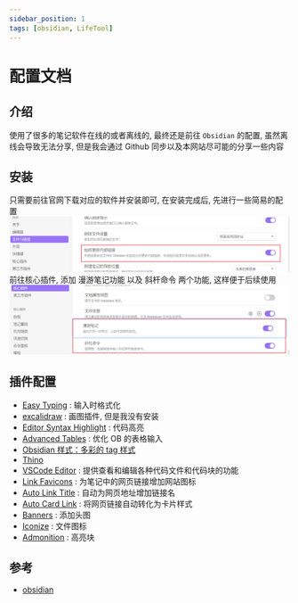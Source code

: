 ```yaml
---
sidebar_position: 1
tags: [obsidian, LifeTool]
---
```

# 配置文档

## 介绍
使用了很多的笔记软件在线的或者离线的, 最终还是前往 `Obsidian` 的配置, 虽然离线会导致无法分享, 但是我会通过 Github 同步以及本网站尽可能的分享一些内容
## 安装
只需要前往官网下载对应的软件并安装即可, 在安装完成后, 先进行一些简易的配置
![image-20240510185302794](https://raw.githubusercontent.com/Guardian-JTZ/Image/main/img/image-20240510185302794.png)
前往核心插件, 添加 漫游笔记功能 以及 斜杆命令 两个功能, 这样便于后续使用
![image-202405101854390752024-05-13-00-26-01](https://raw.githubusercontent.com/Guardian-JTZ/Image/main/img/image-202405101854390752024-05-13-00-26-01)
## 插件配置
- [Easy Typing](obsidian://show-plugin?id=easy-typing-obsidian) : 输入时格式化
- [excalidraw](obsidian://show-plugin?id=obsidian-excalidraw-plugin) : 画图插件, 但是我没有安装
- [Editor Syntax Highlight](obsidian://show-plugin?id=cm-editor-syntax-highlight-obsidian) :   代码高亮
- [Advanced Tables](obsidian://show-plugin?id=table-editor-obsidian) : 优化 OB 的表格输入
- [Obsidian 样式：多彩的 tag 样式](https://pkmer.cn/Pkmer-Docs/10-obsidian/obsidian%E5%A4%96%E8%A7%82/css-%E7%89%87%E6%AE%B5/obsidian%E6%A0%B7%E5%BC%8F-%E5%A4%9A%E5%BD%A9tag%E6%A0%B7%E5%BC%8F/)
- [Thino](https://pkmer.cn/Pkmer-Docs/10-obsidian/obsidian%E5%A4%96%E8%A7%82/obsidian%E7%9A%84css%E4%BB%A3%E7%A0%81%E7%89%87%E6%AE%B5/#Thino)
- [VSCode Editor](obsidian://show-plugin?id=vscode-editor) : 提供查看和编辑各种代码文件和代码块的功能
- [Link Favicons](obsidian://show-plugin?id=link-favicon) : 为笔记中的网页链接增加网站图标
- [Auto Link Title](obsidian://show-plugin?id=obsidian-auto-link-title) : 自动为网页地址增加链接名
- [Auto Card Link](obsidian://show-plugin?id=auto-card-link) : 将网页链接自动转化为卡片样式
- [Banners](obsidian://show-plugin?id=obsidian-banners) : 添加头图
- [Iconize](obsidian://show-plugin?id=obsidian-icon-folder) : 文件图标
- [Admonition](obsidian://show-plugin?id=obsidian-admonition) : 高亮块

## 参考
- [obsidian](https://pkmer.cn/Pkmer-Docs/10-obsidian/obsidian/)